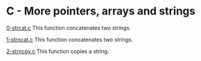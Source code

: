 # C - More pointers, arrays and strings

[0-strcat.c](./0-strcat.c)
This function concatenates two strings.

[1-strncat.c](./1-strncat.c)
This function concatenates two strings.

[2-strncpy.c](./2-strncpy.c)
This function copies a string.

